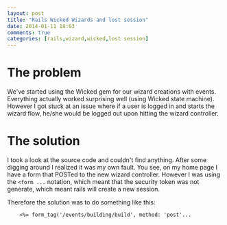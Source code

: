 ```yaml
---
layout: post
title: "Rails Wicked Wizards and lost session"
date: 2014-01-11 18:03
comments: true
categories: [rails,wizard,wicked,lost session]
---
```

# The problem
We've started using the Wicked gem for our wizard creations with events. Everything actually worked surprising well (using Wicked state machine). However I got stuck at an issue where if a user is logged in and starts the wizard flow, he/she would be logged out upon hitting the wizard controller.

# The solution
I took a look at the source code and couldn't find anything. After some digging around I realized it was my own fault. You see, on my home page I have a form that POSTed to the new wizard controller. However I was using the ```<form ...``` notation, which meant that the security token was not generate, which meant rails will create a new session. 

Therefore the solution was to do something like this:

```
    <%= form_tag('/events/building/build', method: 'post'...
```
